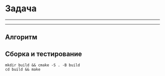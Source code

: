 # Задача
---
---

## Алгоритм


## Сборка и тестирование
```
mkdir build && cmake -S . -B build
cd build && make
```
